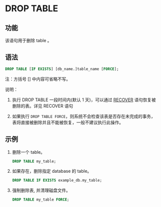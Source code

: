 # DROP TABLE

## 功能

该语句用于删除 table 。

## 语法

```sql
DROP TABLE [IF EXISTS] [db_name.]table_name [FORCE];
```

注：方括号 [] 中内容可省略不写。

说明：

1. 执行 DROP TABLE 一段时间内(默认 1 天)，可以通过 [RECOVER](../data-definition/RECOVER.md) 语句恢复被删除的表。详见 RECOVER 语句

2. 如果执行 `DROP TABLE FORCE`，则系统不会检查该表是否存在未完成的事务，表将直接被删除并且不能被恢复，一般不建议执行此操作。

## 示例

1. 删除一个 table。

    ```sql
    DROP TABLE my_table;
    ```

2. 如果存在，删除指定 database 的 table。

    ```sql
    DROP TABLE IF EXISTS example_db.my_table;
    ```

3. 强制删除表, 并清理磁盘文件。

    ```sql
    DROP TABLE my_table FORCE;
    ```
